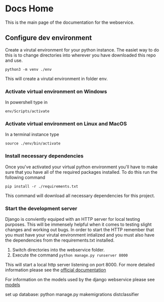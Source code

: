 # Docs Home

This is the main page of the documentation for the webservice. 

## Configure dev environment

Create a virutal environment for your python instance. The easiet way to do this is to change directories into wherever you have downloaded this repo and use.

```
python3 -m venv ./env
```

This will create a virutal environment in folder env.

### Activate virtual environment on Windows

In powershell type in

```
env/Scripts/activate
```

### Activate virtual environment on Linux and MacOS

In a terminal instance type

```
source ./env/bin/activate
```

### Install necessary dependencies

Once you've activated your virtual python environment you'll have to make sure that you have all of the required packages installed. To do this run the following command

```
pip install -r ./requirements.txt
```

This command will download all necessary dependencies for this project.

### Start the development server

Django is conviently equiped with an HTTP server for local testing purposes. This will be immensely helpful when it comes to testing slight changes and working out bugs. In order to start the HTTP remember that you must have your virutal environment intialized and you must also have the dependencies from the requirements.txt installed.

1. Switch directories into the webservice folder.
1. Execute the command ```python manage.py runserver 8000```

This will start a local http server listening on port 8000. For more detailed information please see the [official documentation](https://docs.djangoproject.com/en/3.1/intro/tutorial01/)

For information on the models used by the django webservice please see [models](./django/models.md)

set up database: python manage.py makemigrations distclassifier